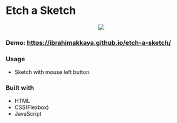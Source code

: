 # Etch a Sketch


<div align="center">
  <kbd>
    <img src="https://user-images.githubusercontent.com/71381757/156395906-f3ae3e3d-a411-45d3-83c7-608a1b394fb5.png" />
  </kbd>
</div>

### Demo: https://ibrahimakkaya.github.io/etch-a-sketch/


### Usage

- Sketch with mouse left button.

### Built with

- HTML
- CSS(Flexbox)
- JavaScript
